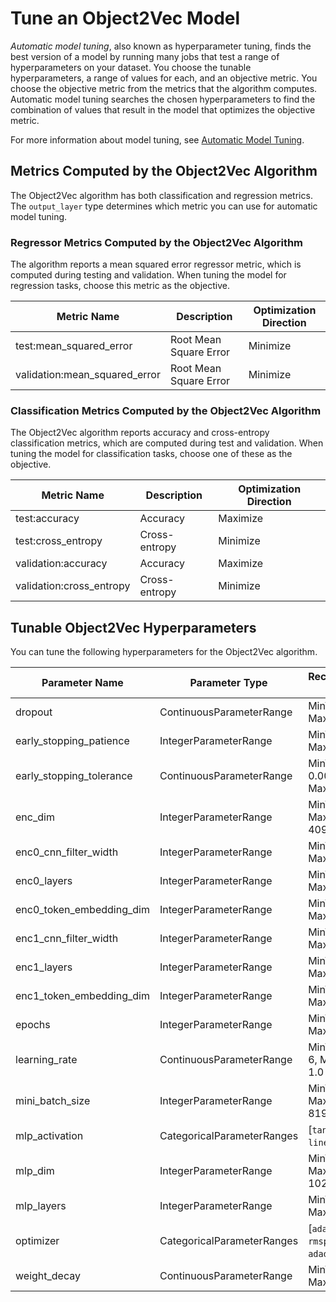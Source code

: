 # Tune an Object2Vec Model<a name="object2vec-tuning"></a>

*Automatic model tuning*, also known as hyperparameter tuning, finds the best version of a model by running many jobs that test a range of hyperparameters on your dataset\. You choose the tunable hyperparameters, a range of values for each, and an objective metric\. You choose the objective metric from the metrics that the algorithm computes\. Automatic model tuning searches the chosen hyperparameters to find the combination of values that result in the model that optimizes the objective metric\.

For more information about model tuning, see [Automatic Model Tuning](automatic-model-tuning.md)\.

## Metrics Computed by the Object2Vec Algorithm<a name="object2vec-metrics"></a>

The Object2Vec algorithm has both classification and regression metrics\. The `output_layer` type determines which metric you can use for automatic model tuning\. 

### Regressor Metrics Computed by the Object2Vec Algorithm<a name="object2vec-regressor-metrics"></a>

The algorithm reports a mean squared error regressor metric, which is computed during testing and validation\. When tuning the model for regression tasks, choose this metric as the objective\.


| Metric Name | Description | Optimization Direction | 
| --- | --- | --- | 
| test:mean\_squared\_error | Root Mean Square Error | Minimize | 
| validation:mean\_squared\_error | Root Mean Square Error | Minimize | 

### Classification Metrics Computed by the Object2Vec Algorithm<a name="object2vec--classification-metrics"></a>

The Object2Vec algorithm reports accuracy and cross\-entropy classification metrics, which are computed during test and validation\. When tuning the model for classification tasks, choose one of these as the objective\.


| Metric Name | Description | Optimization Direction | 
| --- | --- | --- | 
| test:accuracy | Accuracy | Maximize | 
| test:cross\_entropy | Cross\-entropy | Minimize | 
| validation:accuracy | Accuracy | Maximize | 
| validation:cross\_entropy | Cross\-entropy | Minimize | 

## Tunable Object2Vec Hyperparameters<a name="object2vec-tunable-hyperparameters"></a>

You can tune the following hyperparameters for the Object2Vec algorithm\.


| Parameter Name | Parameter Type | Recommended Ranges | 
| --- | --- | --- | 
| dropout | ContinuousParameterRange | MinValue: 0\.0, MaxValue: 1\.0 | 
| early\_stopping\_patience | IntegerParameterRange | MinValue: 1, MaxValue: 5 | 
| early\_stopping\_tolerance | ContinuousParameterRange | MinValue: 0\.001, MaxValue: 0\.1 | 
| enc\_dim | IntegerParameterRange | MinValue: 4, MaxValue: 4096 | 
| enc0\_cnn\_filter\_width | IntegerParameterRange | MinValue: 1, MaxValue: 5 | 
| enc0\_layers | IntegerParameterRange | MinValue: 1, MaxValue: 4 | 
| enc0\_token\_embedding\_dim | IntegerParameterRange | MinValue: 5, MaxValue: 300 | 
| enc1\_cnn\_filter\_width | IntegerParameterRange | MinValue: 1, MaxValue: 5 | 
| enc1\_layers | IntegerParameterRange | MinValue: 1, MaxValue: 4 | 
| enc1\_token\_embedding\_dim | IntegerParameterRange | MinValue: 5, MaxValue: 300 | 
| epochs | IntegerParameterRange | MinValue: 4, MaxValue: 20 | 
| learning\_rate | ContinuousParameterRange | MinValue: 1e\-6, MaxValue: 1\.0 | 
| mini\_batch\_size | IntegerParameterRange | MinValue: 1, MaxValue: 8192 | 
| mlp\_activation | CategoricalParameterRanges | \[`tanh`, `relu`, `linear`\] | 
| mlp\_dim | IntegerParameterRange | MinValue: 16, MaxValue: 1024 | 
| mlp\_layers | IntegerParameterRange | MinValue: 1, MaxValue: 4 | 
| optimizer | CategoricalParameterRanges | \[`adagrad`, `adam`, `rmsprop`, `sgd`, `adadelta`\] | 
| weight\_decay | ContinuousParameterRange | MinValue: 0\.0, MaxValue: 1\.0 | 